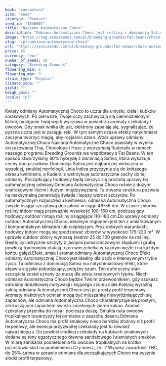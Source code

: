 ```yaml
---
book: "cannastore"
icon: "seed"
itemtype: "Product"
seed_id: "1540007"
title: "Nasiona Automatyczne Choco"
description: "Odmiana Automatyczna Choco jest rośliną z dominacją Sativa kwitnącą 49-56 dni. Unikalne czekoladowe smaki i pobudzający efekt zwiększający kreatywność."
image: "https://img.sensiseeds.com/pl/breeding-grounds/fat-beans/choco-automatyczne-image.png"
slug: "/pl-nasiona-automatyczne-choco"
url: "https://sensiseeds.com/pl/breeding-grounds/fat-beans/choco-automatyczne?a_aid=cannastore"
price: 65
currency: "eur"
number_of_seeds: 10
category: "Breeding Grounds"
flowering_min: 0
flowering_max: 0
strain_type: "Regular"
climate_zone: ""
yield: ""
heigh_gain: ""
locale: "pl"
---
```

Kwiaty odmiany Automatycznej Choco to uczta dla umysłu, ciała i kubków smakowych. Po pierwsze, Twoje oczy zachwycają się ciemnozielonymi liśćmi, następnie Twój węch wyczuwa w powietrzu aromaty czekolady i owoców. Gdy smak wnika do ust, elektrony zapalają się, sygnalizując, że pyszna uczta jest w zasięgu ręki. W tym samym czasie efekty natychmiast zaczyna tworzyć magią, aby rozjaśnić dzień. Wzór uprawy odmiany Automatycznej Choco Nasiona Automatyczne Choco powstały w wyniku skrzyżowania Thai, Chocolope i Haze z wytrzymałą Ruderalis w ramach naszego programu Breeding Grounds we współpracy z Fat Beans. W ten sposób stworzyliśmy 80% hybrydę z dominacją Sativa, która wykazuje cechy obu przodków. Dominacja Sativa jest najbardziej widoczna w wysokiej, smukłej morfologii. Linia Indica przyczynia się do krótszego okresu kwitnienia, a Ruderalis wstrzykuje automatyczne cechy do tej odmiany. Początkujący hodowcy będą cieszyć się prostotą uprawy tej automatycznej odmiany.Odmiana Automatyczna Choco rośnie z dużymi wiatrakowymi liśćmi i dużymi międzywęźlami. Ta otwarta struktura pozwala na maksymalną penetrację światła i lepszy wzrost szczytów. Po automatycznym rozpoczęciu kwitnienia, odmiana Automatyczna Choco zwykle osiąga szczytową dojrzałość w ciągu 49-56 dni. W czasie zbiorów rośliny indoor mają przeważnie wysokość 100-160 cm, podczas gdy hodowcy outdoor notują rośliny osiągające 110-180 cm.Do uprawy odmiany outdoor Automatycznej Choco, idealnym regionem jest ten z umiarkowanym / kontynentalnym klimatem lub cieplejszym. Pryz dobrych warunkach, hodowcy indoor mogą się spodziewać zbiorów w wysokości 175-220 m². W uprawie outdoor zbiory wynoszą średnio 25 do 100 gramów na roślinę. Gęste, cylindryczne szczyty z jasnymi pomarańczowymi słupkami i grubą powłoką trychomów otulają trzon wierzchołka w każdym węźle i na każdym końcu gałęzi.Efekt, smak i aromat odmiany Automatycznej Choco Efekt odmiany Automatycznej Choco jest idealny dla osób o intensywnym trybie życia. Ta odmiana z dominacją Sativa ma natychmiastowy efekt, które objawia się jako pobudzający, potężny szum. Ten euforyczny stan szczęścia został uznany za muzę dla wielu kreatywnych typów. Niech odmiana Automatyczna Choco będzie Twoim przewodnikiem, gdy szukasz odrobiny dodatkowej motywacji i kojącego szumu ciała.Kolejną wyraźną zaletą odmiany Automatycznej Choco jest jej prosty profil terpenowy. Aromaty niektórych odmian mogą być mieszanką niewyróżniających się zapachów, ale odmiana Automatyczna Choco charakteryzuje się prostym, ale kuszącym zapachem świeżo zmielonych ziaren kakao. Aromat czekolady przenika do nosa i pociesza duszę. Smukła nuta owoców tropikalnych towarzyszy tej odmianie o zapachu deseru.Odmiana Automatyczna Choco ma profil smakowy nieco bardziej złożony niż profil terpenowy, ale esencja przyzwoitej czekolady jest tu również najważniejsza. Do powłoki słodkiej czekolady na kubkach smakowych dodane są tony egzotycznego drewna sandałowego i ziemistych smaków. W miarę zanikania podniebienia tło owoców tropikalnych na krótko pozostawia ślad na podniebieniu.Czy wiesz, że…? Wysoka zawartość THC, do 25%.Łatwa w uprawie odmiana dla początkujących.Choco ma pysznie słodki profil terpenowy.
